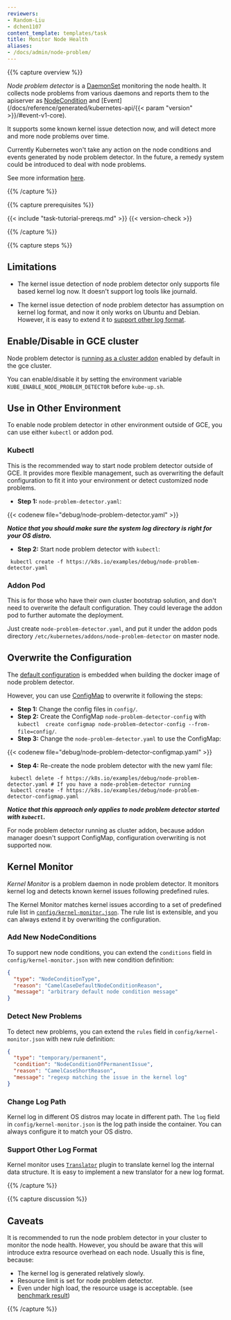 ```yaml
---
reviewers:
- Random-Liu
- dchen1107
content_template: templates/task
title: Monitor Node Health
aliases:
- /docs/admin/node-problem/
---
```


{{% capture overview %}}

*Node problem detector* is a [DaemonSet](/docs/concepts/workloads/controllers/daemonset/) monitoring the
node health. It collects node problems from various daemons and reports them
to the apiserver as [NodeCondition](/docs/concepts/architecture/nodes/#condition)
and [Event](/docs/reference/generated/kubernetes-api/{{< param "version" >}}/#event-v1-core).

It supports some known kernel issue detection now, and will detect more and
more node problems over time.

Currently Kubernetes won't take any action on the node conditions and events
generated by node problem detector. In the future, a remedy system could be
introduced to deal with node problems.

See more information
[here](https://github.com/kubernetes/node-problem-detector).

{{% /capture %}}

{{% capture prerequisites %}}

{{< include "task-tutorial-prereqs.md" >}} {{< version-check >}}

{{% /capture %}}

{{% capture steps %}}

## Limitations

* The kernel issue detection of node problem detector only supports file based
kernel log now. It doesn't support log tools like journald.

* The kernel issue detection of node problem detector has assumption on kernel
log format, and now it only works on Ubuntu and Debian. However, it is easy to extend
it to [support other log format](/docs/tasks/debug-application-cluster/monitor-node-health/#support-other-log-format).

## Enable/Disable in GCE cluster

Node problem detector is [running as a cluster addon](/docs/setup/cluster-large/#addon-resources) enabled by default in the
gce cluster.

You can enable/disable it by setting the environment variable
`KUBE_ENABLE_NODE_PROBLEM_DETECTOR` before `kube-up.sh`.

## Use in Other Environment

To enable node problem detector in other environment outside of GCE, you can use
either `kubectl` or addon pod.

### Kubectl

This is the recommended way to start node problem detector outside of GCE. It
provides more flexible management, such as overwriting the default
configuration to fit it into your environment or detect
customized node problems.

* **Step 1:** `node-problem-detector.yaml`:

{{< codenew file="debug/node-problem-detector.yaml" >}}


***Notice that you should make sure the system log directory is right for your
OS distro.***

* **Step 2:** Start node problem detector with `kubectl`:

```shell
 kubectl create -f https://k8s.io/examples/debug/node-problem-detector.yaml
```

### Addon Pod

This is for those who have their own cluster bootstrap solution, and don't need
to overwrite the default configuration. They could leverage the addon pod to
further automate the deployment.

Just create `node-problem-detector.yaml`, and put it under the addon pods directory
`/etc/kubernetes/addons/node-problem-detector` on master node.

## Overwrite the Configuration

The [default configuration](https://github.com/kubernetes/node-problem-detector/tree/v0.1/config)
is embedded when building the docker image of node problem detector.

However, you can use [ConfigMap](/docs/tasks/configure-pod-container/configure-pod-configmap/) to overwrite it
following the steps:

* **Step 1:** Change the config files in `config/`.
* **Step 2:** Create the ConfigMap `node-problem-detector-config` with `kubectl  create configmap
node-problem-detector-config --from-file=config/`.
* **Step 3:** Change the `node-problem-detector.yaml` to use the ConfigMap:

{{< codenew file="debug/node-problem-detector-configmap.yaml" >}}


* **Step 4:** Re-create the node problem detector with the new yaml file:

```shell
 kubectl delete -f https://k8s.io/examples/debug/node-problem-detector.yaml # If you have a node-problem-detector running
 kubectl create -f https://k8s.io/examples/debug/node-problem-detector-configmap.yaml
```

***Notice that this approach only applies to node problem detector started with `kubectl`.***

For node problem detector running as cluster addon, because addon manager doesn't support
ConfigMap, configuration overwriting is not supported now.

## Kernel Monitor

*Kernel Monitor* is a problem daemon in node problem detector. It monitors kernel log
and detects known kernel issues following predefined rules.

The Kernel Monitor matches kernel issues according to a set of predefined rule list in
[`config/kernel-monitor.json`](https://github.com/kubernetes/node-problem-detector/blob/v0.1/config/kernel-monitor.json).
The rule list is extensible, and you can always extend it by overwriting the
configuration.

### Add New NodeConditions

To support new node conditions, you can extend the `conditions` field in
`config/kernel-monitor.json` with new condition definition:

```json
{
  "type": "NodeConditionType",
  "reason": "CamelCaseDefaultNodeConditionReason",
  "message": "arbitrary default node condition message"
}
```

### Detect New Problems

To detect new problems, you can extend the `rules` field in `config/kernel-monitor.json`
with new rule definition:

```json
{
  "type": "temporary/permanent",
  "condition": "NodeConditionOfPermanentIssue",
  "reason": "CamelCaseShortReason",
  "message": "regexp matching the issue in the kernel log"
}
```

### Change Log Path

Kernel log in different OS distros may locate in different path. The `log`
field in `config/kernel-monitor.json` is the log path inside the container.
You can always configure it to match your OS distro.

### Support Other Log Format

Kernel monitor uses [`Translator`](https://github.com/kubernetes/node-problem-detector/blob/v0.1/pkg/kernelmonitor/translator/translator.go)
plugin to translate kernel log the internal data structure. It is easy to
implement a new translator for a new log format.

{{% /capture %}}

{{% capture discussion %}}

## Caveats

It is recommended to run the node problem detector in your cluster to monitor
the node health. However, you should be aware that this will introduce extra
resource overhead on each node. Usually this is fine, because:

* The kernel log is generated relatively slowly.
* Resource limit is set for node problem detector.
* Even under high load, the resource usage is acceptable.
(see [benchmark result](https://github.com/kubernetes/node-problem-detector/issues/2#issuecomment-220255629))

{{% /capture %}}
